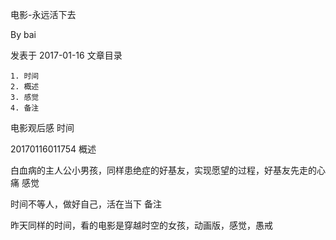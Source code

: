 
电影-永远活下去

By bai

发表于 2017-01-16
文章目录

    1. 时间
    2. 概述
    3. 感觉
    4. 备注

电影观后感
时间

20170116011754
概述

白血病的主人公小男孩，同样患绝症的好基友，实现愿望的过程，好基友先走的心痛
感觉

时间不等人，做好自己，活在当下
备注

昨天同样的时间，看的电影是穿越时空的女孩，动画版，感觉，愚戒
